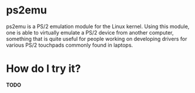 ps2emu
======

ps2emu is a PS/2 emulation module for the Linux kernel. Using this module, one
is able to virtually emulate a PS/2 device from another computer, something
that is quite useful for people working on developing drivers for various PS/2
touchpads commonly found in laptops.

How do I try it?
================

**TODO**

